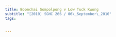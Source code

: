 ```yaml
---
title: Boonchai Sompolpong v Low Tuck Kwong 
subtitle: "[2010] SGHC 266 / 06\_September\_2010"
tags:


---
```


